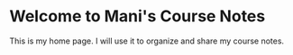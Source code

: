 # Welcome to Mani's Course Notes

This is my home page. I will use it to organize and share my course notes.